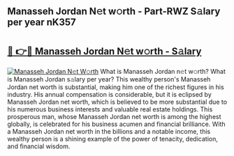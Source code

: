 ## Manasseh Jordan N𝚎t w𝚘rth - Part-RWZ S𝚊lary per year nK357

# <h2><a href="http://gc4z0qy.nevu.top/?p=Manasseh+Jordan">🔗 👉🔴 Manasseh Jordan N𝚎t w𝚘rth - S𝚊lary</a></h2>

[![Manasseh Jordan N𝚎t W𝚘rth](https://i.imgur.com/Oavwk0R.jpeg)](http://gc4z0qy.nevu.top/?p=Manasseh+Jordan)
What is Manasseh Jordan n𝚎t w𝚘rth? What is Manasseh Jordan s𝚊lary per year?
This wealthy person's Manasseh Jordan net worth is substantial, making him one of the richest figures in his industry. His annual compensation is considerable, but it is eclipsed by Manasseh Jordan net worth, which is believed to be more substantial due to his numerous business interests and valuable real estate holdings. This prosperous man, whose Manasseh Jordan net worth is among the highest globally, is celebrated for his business acumen and financial brilliance. With a Manasseh Jordan net worth in the billions and a notable income, this wealthy person is a shining example of the power of tenacity, dedication, and financial wisdom.
